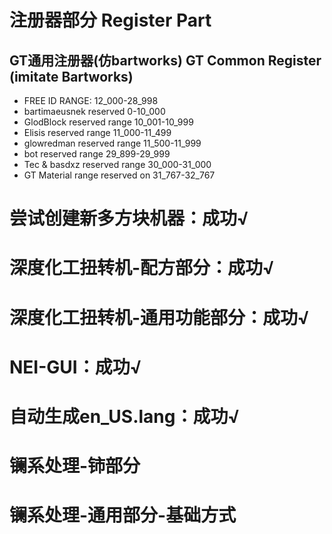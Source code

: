 # 注册器部分 Register Part
## GT通用注册器(仿bartworks) GT Common Register (imitate Bartworks)
 - FREE ID RANGE: 12_000-28_998
 - bartimaeusnek reserved 0-10_000
 - GlodBlock reserved range 10_001-10_999
 - Elisis reserved range 11_000-11_499
 - glowredman reserved range 11_500-11_999
 - bot reserved range 29_899-29_999
 - Tec & basdxz reserved range 30_000-31_000
 - GT Material range reserved on 31_767-32_767

# 尝试创建新多方块机器：成功√
# 深度化工扭转机-配方部分：成功√
# 深度化工扭转机-通用功能部分：成功√
# NEI-GUI：成功√
# 自动生成en_US.lang：成功√
# 镧系处理-铈部分
# 镧系处理-通用部分-基础方式

